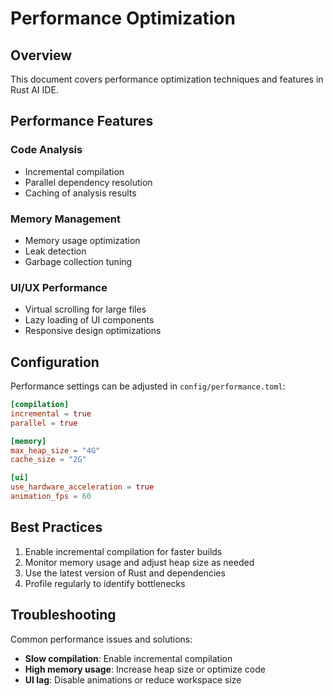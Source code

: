 # Performance Optimization

## Overview

This document covers performance optimization techniques and features in Rust AI IDE.

## Performance Features

### Code Analysis
- Incremental compilation
- Parallel dependency resolution
- Caching of analysis results

### Memory Management
- Memory usage optimization
- Leak detection
- Garbage collection tuning

### UI/UX Performance
- Virtual scrolling for large files
- Lazy loading of UI components
- Responsive design optimizations

## Configuration

Performance settings can be adjusted in `config/performance.toml`:

```toml
[compilation]
incremental = true
parallel = true

[memory]
max_heap_size = "4G"
cache_size = "2G"

[ui]
use_hardware_acceleration = true
animation_fps = 60
```

## Best Practices

1. Enable incremental compilation for faster builds
2. Monitor memory usage and adjust heap size as needed
3. Use the latest version of Rust and dependencies
4. Profile regularly to identify bottlenecks

## Troubleshooting

Common performance issues and solutions:

- **Slow compilation**: Enable incremental compilation
- **High memory usage**: Increase heap size or optimize code
- **UI lag**: Disable animations or reduce workspace size

